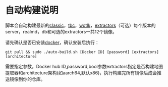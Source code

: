 自动构建说明
========================================
脚本会自动构建最新的[classic][1]，[tbc][2]，[wotlk][3]，[extractors][4]（可选）每个版本的server，realmd，db和可选的extractors一共12个镜像。

[1]: https://github.com/cmangos/mangos-classic "classic"
[2]: https://github.com/cmangos/mangos-tbc "tbc"
[3]: https://github.com/cmangos/mangos-wotlk "wotlk"
[4]: https://github.com/cmangos/issues/wiki/Installation-Instructions#compiling-cmangos-nix--macos "extractors"

请先确认是否已安装[docker][4]，确认安装后执行：

[4]: https://docs.docker.com/get-docker "docker"

```shell
git pull && sudo ./auto-build.sh [Docker ID] [password] [extractors] [architecture]
```
需要指定参数，Docker hub ID,password,bool参数extractors指定是否构建地图提取器和architecture架构(如aarch64,默认x86)，执行构建完所有镜像后成会推送镜像到你的仓库。